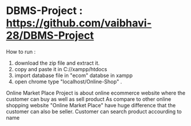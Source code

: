 # DBMS-Project : https://github.com/vaibhavi-28/DBMS-Project
How to run :
1. download the zip file and extract it.
2. copy and paste it in C://xampp/htdocs
3. import database file in "ecom" databse in xampp 
4. open chrome type "localhost/Online-Shop" .


Online Market Place
Project is about online ecommerce website where the customer can buy as well as sell product
As compare to other online shopping website "Online Market Place" have huge difference that the customer can also be seller.
Customer can search product accourding to name
